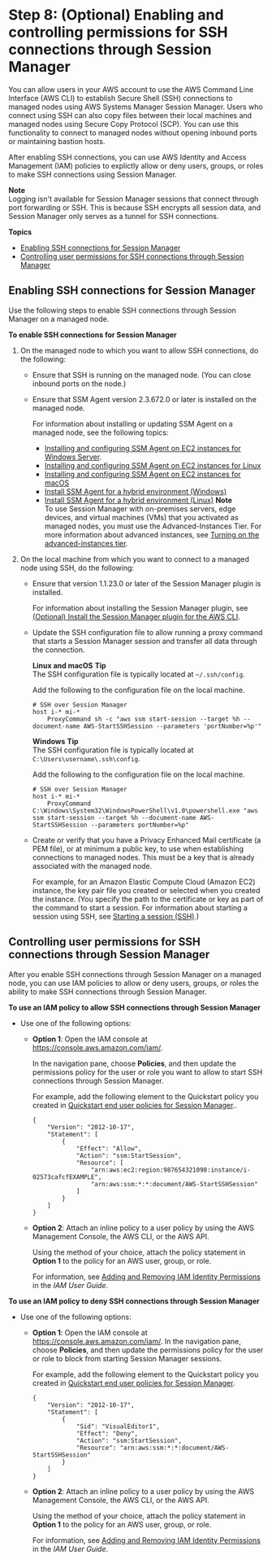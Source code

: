 # Step 8: \(Optional\) Enabling and controlling permissions for SSH connections through Session Manager<a name="session-manager-getting-started-enable-ssh-connections"></a>

You can allow users in your AWS account to use the AWS Command Line Interface \(AWS CLI\) to establish Secure Shell \(SSH\) connections to managed nodes using AWS Systems Manager Session Manager\. Users who connect using SSH can also copy files between their local machines and managed nodes using Secure Copy Protocol \(SCP\)\. You can use this functionality to connect to managed nodes without opening inbound ports or maintaining bastion hosts\.

After enabling SSH connections, you can use AWS Identity and Access Management \(IAM\) policies to explictly allow or deny users, groups, or roles to make SSH connections using Session Manager\.

**Note**  
Logging isn't available for Session Manager sessions that connect through port forwarding or SSH\. This is because SSH encrypts all session data, and Session Manager only serves as a tunnel for SSH connections\.

**Topics**
+ [Enabling SSH connections for Session Manager](#ssh-connections-enable)
+ [Controlling user permissions for SSH connections through Session Manager](#ssh-connections-permissions)

## Enabling SSH connections for Session Manager<a name="ssh-connections-enable"></a>

Use the following steps to enable SSH connections through Session Manager on a managed node\. 

**To enable SSH connections for Session Manager**

1. On the managed node to which you want to allow SSH connections, do the following:
   + Ensure that SSH is running on the managed node\. \(You can close inbound ports on the node\.\)
   + Ensure that SSM Agent version 2\.3\.672\.0 or later is installed on the managed node\.

     For information about installing or updating SSM Agent on a managed node, see the following topics:
     + [Installing and configuring SSM Agent on EC2 instances for Windows Server](sysman-install-ssm-win.md)\.
     +  [Installing and configuring SSM Agent on EC2 instances for Linux](sysman-install-ssm-agent.md) 
     + [Installing and configuring SSM Agent on EC2 instances for macOS](install-ssm-agent-macos.md) 
     +  [Install SSM Agent for a hybrid environment \(Windows\)](sysman-install-managed-win.md) 
     + [Install SSM Agent for a hybrid environment \(Linux\)](sysman-install-managed-linux.md)
**Note**  
To use Session Manager with on\-premises servers, edge devices, and virtual machines \(VMs\) that you activated as managed nodes, you must use the Advanced\-Instances Tier\. For more information about advanced instances, see [Turning on the advanced\-instances tier](systems-manager-managedinstances-advanced.md)\.

1. On the local machine from which you want to connect to a managed node using SSH, do the following:
   + Ensure that version 1\.1\.23\.0 or later of the Session Manager plugin is installed\.

     For information about installing the Session Manager plugin, see [\(Optional\) Install the Session Manager plugin for the AWS CLI](session-manager-working-with-install-plugin.md)\.
   + Update the SSH configuration file to allow running a proxy command that starts a Session Manager session and transfer all data through the connection\.

     **Linux and macOS**
**Tip**  
The SSH configuration file is typically located at `~/.ssh/config`\.

     Add the following to the configuration file on the local machine\.

     ```
     # SSH over Session Manager
     host i-* mi-*
         ProxyCommand sh -c "aws ssm start-session --target %h --document-name AWS-StartSSHSession --parameters 'portNumber=%p'"
     ```

      **Windows** 
**Tip**  
The SSH configuration file is typically located at `C:\Users\username\.ssh\config`\.

     Add the following to the configuration file on the local machine\.

     ```
     # SSH over Session Manager
     host i-* mi-*
         ProxyCommand C:\Windows\System32\WindowsPowerShell\v1.0\powershell.exe "aws ssm start-session --target %h --document-name AWS-StartSSHSession --parameters portNumber=%p"
     ```
   + Create or verify that you have a Privacy Enhanced Mail certificate \(a PEM file\), or at minimum a public key, to use when establishing connections to managed nodes\. This must be a key that is already associated with the managed node\. 

     For example, for an Amazon Elastic Compute Cloud \(Amazon EC2\) instance, the key pair file you created or selected when you created the instance\. \(You specify the path to the certificate or key as part of the command to start a session\. For information about starting a session using SSH, see [Starting a session \(SSH\)](session-manager-working-with-sessions-start.md#sessions-start-ssh)\.\)

## Controlling user permissions for SSH connections through Session Manager<a name="ssh-connections-permissions"></a>

After you enable SSH connections through Session Manager on a managed node, you can use IAM policies to allow or deny users, groups, or roles the ability to make SSH connections through Session Manager\. 

**To use an IAM policy to allow SSH connections through Session Manager**
+ Use one of the following options:
  + **Option 1**: Open the IAM console at [https://console\.aws\.amazon\.com/iam/](https://console.aws.amazon.com/iam/)\. 

    In the navigation pane, choose **Policies**, and then update the permissions policy for the user or role you want to allow to start SSH connections through Session Manager\. 

    For example, add the following element to the Quickstart policy you created in [Quickstart end user policies for Session Manager](getting-started-restrict-access-quickstart.md#restrict-access-quickstart-end-user)\.\.

    ```
    {
        "Version": "2012-10-17",
        "Statement": [
            {
                "Effect": "Allow",
                "Action": "ssm:StartSession",
                "Resource": [
                    "arn:aws:ec2:region:987654321098:instance/i-02573cafcfEXAMPLE",
                    "arn:aws:ssm:*:*:document/AWS-StartSSHSession"
                ]
            }
        ]
    }
    ```
  + **Option 2**: Attach an inline policy to a user policy by using the AWS Management Console, the AWS CLI, or the AWS API\.

    Using the method of your choice, attach the policy statement in **Option 1** to the policy for an AWS user, group, or role\.

    For information, see [Adding and Removing IAM Identity Permissions](https://docs.aws.amazon.com/IAM/latest/UserGuide/access_policies_manage-attach-detach.html) in the *IAM User Guide*\.

**To use an IAM policy to deny SSH connections through Session Manager**
+ Use one of the following options:
  + **Option 1**: Open the IAM console at [https://console\.aws\.amazon\.com/iam/](https://console.aws.amazon.com/iam/)\. In the navigation pane, choose **Policies**, and then update the permissions policy for the user or role to block from starting Session Manager sessions\. 

    For example, add the following element to the Quickstart policy you created in [Quickstart end user policies for Session Manager](getting-started-restrict-access-quickstart.md#restrict-access-quickstart-end-user)\.

    ```
    {
        "Version": "2012-10-17",
        "Statement": [
            {
                "Sid": "VisualEditor1",
                "Effect": "Deny",
                "Action": "ssm:StartSession",
                "Resource": "arn:aws:ssm:*:*:document/AWS-StartSSHSession"
            }
        ]
    }
    ```
  + **Option 2**: Attach an inline policy to a user policy by using the AWS Management Console, the AWS CLI, or the AWS API\.

    Using the method of your choice, attach the policy statement in **Option 1** to the policy for an AWS user, group, or role\.

    For information, see [Adding and Removing IAM Identity Permissions](https://docs.aws.amazon.com/IAM/latest/UserGuide/access_policies_manage-attach-detach.html) in the *IAM User Guide*\.